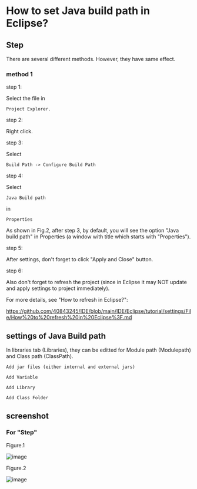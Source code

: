 # How to set Java build path in Eclipse?
## Step
There are several different methods. However, they have same effect.

### method 1
step 1:

Select the file in 
    
    Project Explorer.

step 2: 

Right click.

step 3:

Select 

    Build Path -> Configure Build Path

step 4:

Select 

    Java Build path

in 

    Properties

As shown in Fig.2, after step 3, by default, you will see the option "Java build path" in Properties (a window with title which starts with "Properties").

step 5:

After settings, don't forget to click "Apply and Close" button.

step 6:

Also don't forget to refresh the project (since in Eclipse it may NOT update and apply settings to project immediately).

For more details, see "How to refresh in Eclipse?":

https://github.com/40843245/IDE/blob/main/IDE/Eclipse/tutorial/settings/File/How%20to%20refresh%20in%20Eclipse%3F.md

## settings of Java Build path
In libraries tab (Libraries), they can be editted for Module path (Modulepath) and Class path (ClassPath).

    Add jar files (either internal and external jars)

    Add Variable

    Add Library

    Add Class Folder

    
    


## screenshot

### For "Step"

Figure.1

![image](https://github.com/40843245/IDE/assets/75050655/96c4904b-6815-4d3e-b241-6831499a7fc1)

Figure.2

![image](https://github.com/40843245/IDE/assets/75050655/c7856c75-95a6-433e-9161-bde2912c1f11)

